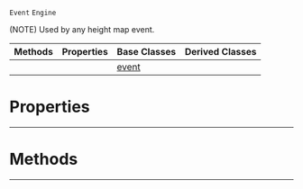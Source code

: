  `Event` `Engine`



(NOTE) Used by any height map event.

|Methods|Properties|Base Classes|Derived Classes|
|---|---|---|---|
| | |[event](https://github.com/PlasmaEngine/PlasmaDocs/blob/master/code_reference/class_reference/event.markdown)| |


 #  Properties


---  
 #  Methods


---  
 

 